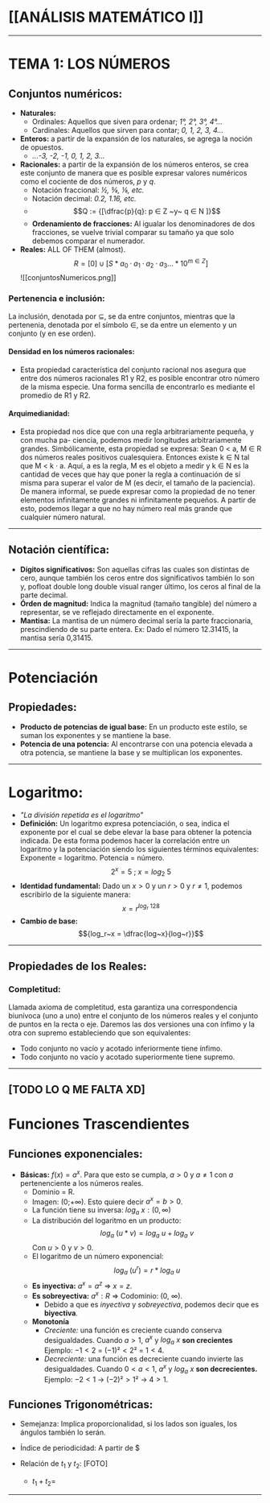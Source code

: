 # [[ANÁLISIS MATEMÁTICO I]]
---
# TEMA 1: LOS NÚMEROS 

## Conjuntos numéricos:
- __Naturales:__ 
	- Ordinales: Aquellos que siven para ordenar; _1°, 2°, 3°, 4°..._
	- Cardinales: Aquellos que sirven para contar; _0, 1, 2, 3, 4..._
- __Enteros:__ a partir de la expansión de los naturales, se agrega la noción de opuestos.
	-  _...-3, -2, -1, 0, 1, 2, 3..._
- __Racionales:__ a partir de la expansión de los números enteros, se crea este conjunto de manera que es posible expresar valores numéricos como el cociente de dos números, _p_ y _q_.
	- Notación fraccional: _½, ⅝, ⅛, etc._
	- Notación decimal: _0.2, 1.16, etc._
	- $$Q := {[\dfrac{p}{q}: p ∈ Z ~y~ q ∈ N ]}$$
	- __Ordenamiento de fracciones:__  Al igualar los denominadores de dos fracciones, se vuelve trivial comparar su tamaño ya que solo debemos comparar el numerador.
- __Reales:__ ALL OF THEM (almost).$$R=[0]∪[S*a_0·a_1·a_2·a_3...*10^{m∈Z}]$$
![[conjuntosNumericos.png]]
### Pertenencia e inclusión:
La inclusión, denotada por ⊆, se da entre conjuntos, mientras que la pertenenia, denotada por el símbolo ∈, se da entre un elemento y un conjunto (y en ese orden).
#### Densidad en los números racionales:
- Esta propiedad característica del conjunto racional nos asegura que entre dos números racionales R1 y R2, es posible encontrar otro número de la misma especie. Una forma sencilla de encontrarlo es mediante el promedio de R1 y R2. 
#### Arquimedianidad:
- Esta propiedad nos dice que con una regla arbitrariamente pequeña, y con mucha pa-
ciencia, podemos medir longitudes arbitrariamente grandes. Simbólicamente, esta propiedad se expresa:
Sean 0 < a, M ∈ R dos números reales positivos cualesquiera. Entonces existe k ∈ N tal que M < k · a.
Aquí, a es la regla, M es el objeto a medir y k ∈ N es la cantidad de veces que hay que poner la regla a continuación de sí misma para superar el valor de M (es decir, el tamaño de la paciencia).
De manera informal, se puede expresar como la propiedad de no tener elementos infinitamente grandes ni infinitamente pequeños. A partir de esto, podemos llegar a que no hay número real más grande que cualquier número natural.

---

## Notación científica:
- __Dígitos significativos:__ Son aquellas cifras las cuales son distintas de cero, aunque también los ceros entre dos significativos también lo son y, pofloat double long double visual ranger último, los ceros al final de la parte decimal.
- __Órden de magnitud:__ Indica la magnitud (tamaño tangible) del número a representar, se ve reflejado directamente en el exponente.
- __Mantisa:__ La mantisa de un número decimal sería la parte fraccionaria, prescindiendo de su parte entera. Ex: Dado el número 12.31415, la mantisa sería 0,31415.

---
# Potenciación
## Propiedades:
- __Producto de potencias de igual base:__ En un producto este estilo, se suman los exponentes y se mantiene la base.
- __Potencia de una potencia:__ Al encontrarse con una potencia elevada a otra potencia, se mantiene la base  y se multiplican los exponentes.

---
# Logaritmo: 
- _"La división repetida es el logaritmo"_
- __Definición:__ Un logaritmo expresa potenciación, o sea, indica el exponente por el cual se debe elevar la base para obtener la potencia indicada. De esta forma podemos hacer la correlación entre un logaritmo y la potenciación siendo los siguientes términos equivalentes: Exponente = logaritmo. Potencia = número. $$2^x=5 ~;~ x=log_2~5$$
- __Identidad fundamental:__
  Dado un $x>0$ y un $r>0$ y $r≠1$, podemos escribirlo de la siguiente manera: $$x=r^{log_r~128}$$
-  __Cambio de base:__ $${log_r~x = \dfrac{log~x}{log~r}}$$

---
## Propiedades de los Reales:
### Completitud:
Llamada axioma de completitud, esta garantiza una correspondencia biunívoca (uno a uno) entre el conjunto de los números reales y el conjunto de puntos en la recta o eje.
Daremos las dos versiones una con ínfimo y la otra con supremo estableciendo que son equivalentes:
- Todo conjunto no vacío y acotado inferiormente tiene ínfimo.
- Todo conjunto no vacío y acotado superiormente tiene supremo.
---

[TODO LO Q ME FALTA XD]
---

# Funciones Trascendientes

## Funciones exponenciales:
- __Básicas:__ $f(x)=a^x$. Para que esto se cumpla, $a > 0$ y $a ≠ 1$ con $a$ pertenenciente a los números reales.
	- Dominio = R.
	- Imagen: (0;+∞). Esto quiere decir $a^x=b>0$.
	- La función tiene su inversa: $log_{a}~x: (0, ∞)$ 
	- La distribución del logaritmo en un producto: $$log_{a}~(u*v)=log_{a}~u+log_{a}~v$$ Con $u>0$ y $v>0$.
	- El logaritmo de un número exponencial: $$log_{a}~(u^r)=r*log_{a}~u$$
	- __Es inyectiva:__ $a^x=a^z$ => $x=z$.
	- __Es sobreyectiva:__ $a^x: R$ => Codominio: (0, ∞).
		- Debido a que es _inyectiva_ y _sobreyectiva_, podemos decir que es __biyectiva__.
	-  __Monotonía__ 
		- _Creciente:_ una función es creciente cuando conserva desigualdades. 
		  Cuando $a>1$, $a^x$ y $log_{a}~x$ __son crecientes__
		  Ejemplo: $-1<2$ = $(-1)²<2²$ = $1<4$.
		- _Decreciente:_ una función es decreciente cuando invierte las desigualdades. 
		  Cuando $0<a<1$, $a^x$ y $log_{a}~x$ __son decrecientes.__ 
		  Ejemplo: $-2<1$ → $(-2)²>1²$ → $4>1$.
## Funciones Trigonométricas:
- Semejanza: Implica proporcionalidad, si los lados son iguales, los ángulos también lo serán.

- Índice de periodicidad: A partir de $
- Relación de $t_1$ y $t_2$: [FOTO]
	- $t_{1}+t_{2}=$


---
